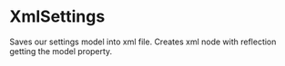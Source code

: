 # XmlSettings
Saves our settings model into xml file. Creates xml node with reflection getting the model property.
